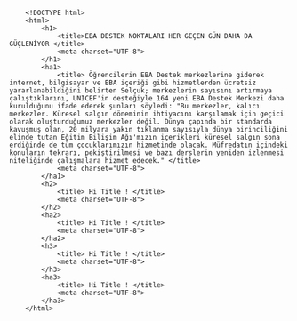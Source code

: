 <!-- HTML file -->
        <!DOCTYPE html>
        <html>
            <h1>
                <title>EBA DESTEK NOKTALARI HER GEÇEN GÜN DAHA DA GÜÇLENİYOR </title>
                <meta charset="UTF-8">
            </h1>   
            <ha1>
                <title> Öğrencilerin EBA Destek merkezlerine giderek internet, bilgisayar ve EBA içeriği gibi hizmetlerden ücretsiz yararlanabildiğini belirten Selçuk; merkezlerin sayısını artırmaya çalıştıklarını, UNICEF'in desteğiyle 164 yeni EBA Destek Merkezi daha kurulduğunu ifade ederek şunları söyledi: "Bu merkezler, kalıcı merkezler. Küresel salgın döneminin ihtiyacını karşılamak için geçici olarak oluşturduğumuz merkezler değil. Dünya çapında bir standarda kavuşmuş olan, 20 milyara yakın tıklanma sayısıyla dünya birinciliğini elinde tutan Eğitim Bilişim Ağı'mızın içerikleri küresel salgın sona erdiğinde de tüm çocuklarımızın hizmetinde olacak. Müfredatın içindeki konuların tekrarı, pekiştirilmesi ve bazı derslerin yeniden izlenmesi niteliğinde çalışmalara hizmet edecek." </title>
                <meta charset="UTF-8">
            </ha1>
            <h2>
                <title> Hi Title ! </title>
                <meta charset="UTF-8">
            </h2>
            <ha2>
                <title> Hi Title ! </title>
                <meta charset="UTF-8">
            </ha2>
            <h3>
                <title> Hi Title ! </title>
                <meta charset="UTF-8">
            </h3>
            <ha3>
                <title> Hi Title ! </title>
                <meta charset="UTF-8">
            </ha3>
        </html>
